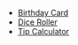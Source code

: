 - [Birthday Card](https://github.com/BlackMage1T/BirthdayCard)
- [Dice Roller](https://github.com/BlackMage1T/DiceRoller)
- [Tip Calculator](https://github.com/BlackMage1T/TipCalculator)
